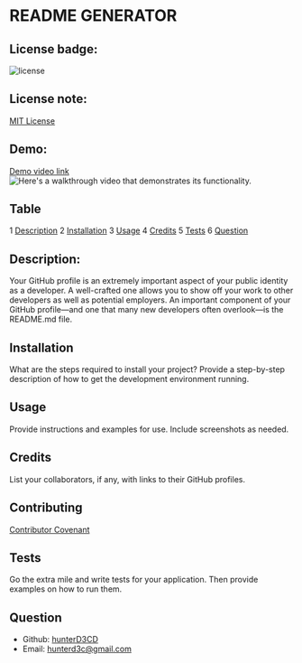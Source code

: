 # README GENERATOR

  ## License badge:
  ![license](https://img.shields.io/badge/license-MIT-blue)
  ## License note:
  [MIT License](https://shields.io)

  ## Demo:
  [Demo video link](https://drive.google.com/file/d/1MtoK5FBLl3-TtHBgO6tgibzepQIthB59/view)
  ![Here's a walkthrough video that demonstrates its functionality.](demo.gif)

  ## Table
  1 [Description](#description)
  2 [Installation](#installation)
  3 [Usage](#usage)
  4 [Credits](#contributing)
  5 [Tests](#tests)
  6 [Question](#question)
    
  ## Description:
  Your GitHub profile is an extremely important aspect of your public identity as a developer. A well-crafted one allows you to show off your work to other developers as well as potential employers. An important component of your GitHub profile—and one that many new developers often overlook—is the README.md file.

  ## Installation
  What are the steps required to install your project? Provide a step-by-step description of how to get the development environment running.

  ## Usage
  Provide instructions and examples for use. Include screenshots as needed.

  ## Credits
  List your collaborators, if any, with links to their GitHub profiles.

  ## Contributing
  [Contributor Covenant](https://www.contributor-covenant.org/)

  ## Tests
  Go the extra mile and write tests for your application. Then provide examples on how to run them.

  ## Question
  * Github: [hunterD3CD](https://github.com/hunterD3CD)
  * Email: hunterd3c@gmail.com 
